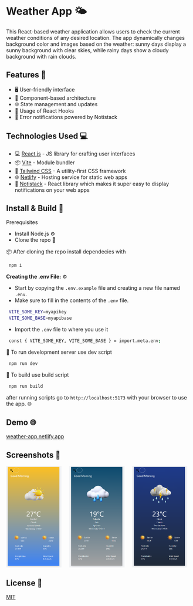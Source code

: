 # Weather App 🌤️

This React-based weather application allows users to check the current weather conditions of any desired location. The app dynamically changes background color and images based on the weather: sunny days display a sunny background with clear skies, while rainy days show a cloudy background with rain clouds.

## Features 🌟

- 🖥️ User-friendly interface
- 🧩 Component-based architecture
- 🌐 State management and updates
- 🚀 Usage of React Hooks
- 🔔 Error notifications powered by Notistack


## Technologies Used 💻

- 💻 [React.js](https://reactjs.org/) - JS library for crafting user interfaces
- 📦 [Vite](https://vitejs.dev/) - Module bundler
- 🎨 [Tailwind CSS](https://tailwindcss.com/) - A utility-first CSS framework
- 🌐 [Netlify](https://www.netlify.com/) - Hosting service for static web apps
- 🔔 [Notistack](https://notistack.com/) - React library which makes it super easy to display notifications on your web apps

## Install & Build 🔧

Prerequisites

- Install Node.js ⚙️
- Clone the repo 🔄

📦 After cloning the repo install dependecies with



 ```sh 
  npm i
```
 **Creating the .env File:** ⚙️
   - Start by copying the `.env.example` file and creating a new file named `.env`.
   - Make sure to fill in the contents of the `.env` file.

 ```sh 
  VITE_SOME_KEY=myapikey
  VITE_SOME_BASE=myapibase

```
 -  Import the `.env` file to where you use it
 ```sh 
  const { VITE_SOME_KEY, VITE_SOME_BASE } = import.meta.env;

```

📡 To run development server use dev script
 ```sh 
  npm run dev
```
🔧 To build use build script
 ```sh 
  npm run build
```
after running scripts go to `http://localhost:5173` with your browser to use the app. 🌐

  ## Demo  🌐
 [weather-app.netlify.app](https://weather-app-wap.netlify.app) 


## Screenshots 📸
<div style="display: flex; flex-direction: row;">
    <img src="screenshots/suny-day.png" alt="sun" style="width: 30%; margin-right: 4%;">
    <img src="screenshots/rainy-day.png" alt="rain" style="width: 30%; margin-right: 4%;">
    <img src="screenshots/thunderstorm-day.png" alt="thunderstorm" style="width: 30%; margin-right: 4%;">
</div>




## License 📄

[MIT](https://choosealicense.com/licenses/mit/)
